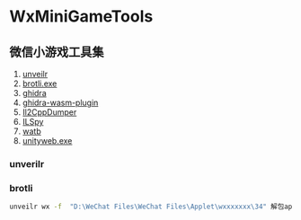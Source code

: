 # WxMiniGameTools
## 微信小游戏工具集

1. [unveilr](https://github.com/r3x5ur/unveilr)
2. [brotli.exe](https://github.com/google/brotli/releases/tag/v1.1.0)
3. [ghidra](https://github.com/NationalSecurityAgency/ghidra)
4. [ghidra-wasm-plugin](https://github.com/nneonneo/ghidra-wasm-plugin)
5. [Il2CppDumper](https://github.com/Perfare/Il2CppDumper/releases/tag/v6.7.40)
6. [ILSpy](https://github.com/icsharpcode/ILSpy)
7. [watb](https://github.com/WebAssembly/wabt)
8. [unityweb.exe](https://github.com/jozsefsallai/unityweb/releases/tag/v1.0.2)

### unverilr

### brotli

```sh
unveilr wx -f  "D:\WeChat Files\WeChat Files\Applet\wxxxxxxx\34" 解包applet的内容
```

